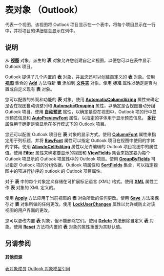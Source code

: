 
# 表对象 （Outlook）

代表一个视图，该视图将 Outlook 项目显示在一个表中，将每个项目显示在一行中，并将项目的详细信息显示在列中。


## 说明

从 **[视图](41c8d149-9912-1685-4c8b-3c849cc6f1ed.md)** 对象，派生的 **表** 对象允许您创建自定义视图，以便您可以在表中显示 Outlook 项目。

Outlook 提供了几个内置的 **表** 对象，并且您还可以创建自定义的 **表** 对象。使用 **[视图](5dd7edc2-12a2-f4c2-d158-8053d80e8dc9.md)** 集合的 **[Add](8005ca2e-8b28-1286-74d1-448f2a168c65.md)** 方法将新 **表** 添加到 **[文件夹](3cf6cda8-6d70-666e-2643-9d9c5b9cacfc.md)** 对象。使用 **标准** 属性以确定是否内置或自定义现有 **表** 对象。

您可以配置的外观和功能的 **表** 对象。使用 **[AutomaticColumnSizing](b599fec1-a6a4-fc12-0d95-bae9491c40d1.md)** 属性来确定是否在视图自动调整列和 **[AutomaticGrouping](2f773e6b-c4dd-7b2c-461b-91dd0e71a3f8.md)** 属性，以确定是否视图自动分组 Outlook 项目。使用 **[自动预览](51d20d34-5a2f-03f6-cfea-2279d286f067.md)** 属性，以确定是否在视图中，Outlook 项的行中显示预览信息和 **[AutoPreviewFont](988e7bc4-9957-f611-b89e-1eb7a14fbfcc.md)** 属性，以指定的字体用于显示预览信息。 **[多行](732b39ca-ec7f-5a43-db55-3351a368b599.md)** 属性用于确定是否显示在多行模式下的 Outlook 项目。

您还可以配置 Outlook 项目在 **表** 对象的显示方式。使用 **[ColumnFont](f69ff872-1823-b5c0-9a3d-d4cf72973be1.md)** 属性来指定用于列标题，并将 **[RowFont](691be8dc-8811-64d0-7473-93a0fe8b4749.md)** 属性可以指定 Outlook 项目在视图中使用的字体的字体。使用 **[AllowInCellEditing](dc6fa249-405f-6262-b085-53da15ba3d72.md)** 属性以允许编辑的 Outlook 项目视图中的属性值。使用 **[Filter](7e65e578-5f0c-d875-608c-cefe9bc1b55b.md)** 属性来确定要显示的视图和 **[ViewFields](c4c6257e-fdbe-c187-86c5-34bee3eb0bd3.md)** 集合来指定要为每个 Outlook 项显示的 Outlook 项属性中的 Outlook 项目。使用 **[GroupByFields](42071d7b-0e41-c959-cb54-c49307d22a87.md)** 可以指定 Outlook 项的分组依据，Outlook 项属性和 **[SortFields](0b643d55-c4cb-dcba-b90b-66f6b936b5a8.md)** 集合，可以指定视图中的项进行排序的 outlook 的 Outlook 项目属性。

对于 **表** 中的每个对象定义存储在可扩展标记语言 (XML) 格式。使用 **[XML](0f085984-3056-6603-ca12-a4436abf429f.md)** 属性工作 **表** 对象的 XML 定义的。

使用 **[Apply](c3855dee-c86b-a618-ba3e-968cca87e0e1.md)** 方法应用于当前视图的 **表** 对象所做的任何更改。使用 **[Save](729f20ee-f9ea-93de-f38a-ebc8e9da4b2e.md)** 方法来保存对 **表** 对象所做的任何更改。使用 **[LockUserChanges](3d4491ff-dad0-055a-b9e5-9de19cd1eb0d.md)** 属性以允许或防止对该视图的用户界面的更改。

您可以更改内置 **表** 对象，但不能删除它们。使用 **[Delete](17ff648a-bfbd-4284-b049-39f0d23df45d.md)** 方法删除自定义 **表** 对象。使用 **[Reset](bb164b86-804c-8b4f-4dd7-505d400e8b08.md)** 方法将内置的 **表** 对象的属性重置为其默认值。


## 另请参阅


#### 其他资源


[表对象成员](2cc17ec6-12cf-d335-9370-d3922b45510e.md)
[Outlook 对象模型引用](http://msdn.microsoft.com/library/73221b13-d8d8-99b8-3394-b95dbbfd5ddc%28Office.15%29.aspx)